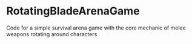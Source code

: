 # RotatingBladeArenaGame
Code for a simple survival arena game with the core mechanic of melee weapons rotating around characters
